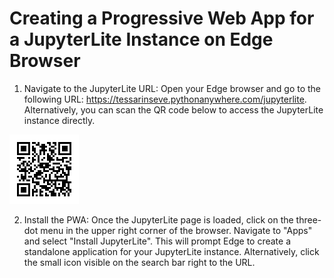 # Creating a Progressive Web App for a JupyterLite Instance on Edge Browser

1. Navigate to the JupyterLite URL: Open your Edge browser and go to the following URL: https://tessarinseve.pythonanywhere.com/jupyterlite. Alternatively, you can scan the QR code below to access the JupyterLite instance directly.
   
![QR Code](data/jupyterliteqrcode.png)

2. Install the PWA: Once the JupyterLite page is loaded, click on the three-dot menu in the upper right corner of the browser. Navigate to "Apps" and select "Install JupyterLite". This will prompt Edge to create a standalone application for your JupyterLite instance. Alternatively, click the small icon visible on the search bar right to the URL. 